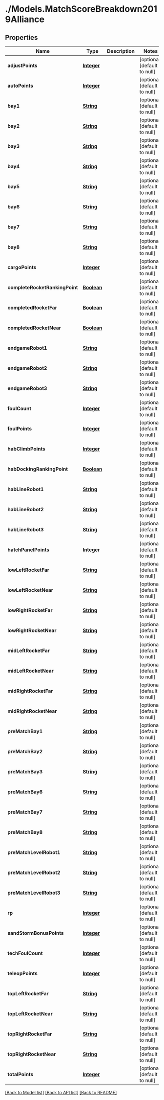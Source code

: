 # ./Models.MatchScoreBreakdown2019Alliance
## Properties

Name | Type | Description | Notes
------------ | ------------- | ------------- | -------------
**adjustPoints** | [**Integer**](integer.md) |  | [optional] [default to null]
**autoPoints** | [**Integer**](integer.md) |  | [optional] [default to null]
**bay1** | [**String**](string.md) |  | [optional] [default to null]
**bay2** | [**String**](string.md) |  | [optional] [default to null]
**bay3** | [**String**](string.md) |  | [optional] [default to null]
**bay4** | [**String**](string.md) |  | [optional] [default to null]
**bay5** | [**String**](string.md) |  | [optional] [default to null]
**bay6** | [**String**](string.md) |  | [optional] [default to null]
**bay7** | [**String**](string.md) |  | [optional] [default to null]
**bay8** | [**String**](string.md) |  | [optional] [default to null]
**cargoPoints** | [**Integer**](integer.md) |  | [optional] [default to null]
**completeRocketRankingPoint** | [**Boolean**](boolean.md) |  | [optional] [default to null]
**completedRocketFar** | [**Boolean**](boolean.md) |  | [optional] [default to null]
**completedRocketNear** | [**Boolean**](boolean.md) |  | [optional] [default to null]
**endgameRobot1** | [**String**](string.md) |  | [optional] [default to null]
**endgameRobot2** | [**String**](string.md) |  | [optional] [default to null]
**endgameRobot3** | [**String**](string.md) |  | [optional] [default to null]
**foulCount** | [**Integer**](integer.md) |  | [optional] [default to null]
**foulPoints** | [**Integer**](integer.md) |  | [optional] [default to null]
**habClimbPoints** | [**Integer**](integer.md) |  | [optional] [default to null]
**habDockingRankingPoint** | [**Boolean**](boolean.md) |  | [optional] [default to null]
**habLineRobot1** | [**String**](string.md) |  | [optional] [default to null]
**habLineRobot2** | [**String**](string.md) |  | [optional] [default to null]
**habLineRobot3** | [**String**](string.md) |  | [optional] [default to null]
**hatchPanelPoints** | [**Integer**](integer.md) |  | [optional] [default to null]
**lowLeftRocketFar** | [**String**](string.md) |  | [optional] [default to null]
**lowLeftRocketNear** | [**String**](string.md) |  | [optional] [default to null]
**lowRightRocketFar** | [**String**](string.md) |  | [optional] [default to null]
**lowRightRocketNear** | [**String**](string.md) |  | [optional] [default to null]
**midLeftRocketFar** | [**String**](string.md) |  | [optional] [default to null]
**midLeftRocketNear** | [**String**](string.md) |  | [optional] [default to null]
**midRightRocketFar** | [**String**](string.md) |  | [optional] [default to null]
**midRightRocketNear** | [**String**](string.md) |  | [optional] [default to null]
**preMatchBay1** | [**String**](string.md) |  | [optional] [default to null]
**preMatchBay2** | [**String**](string.md) |  | [optional] [default to null]
**preMatchBay3** | [**String**](string.md) |  | [optional] [default to null]
**preMatchBay6** | [**String**](string.md) |  | [optional] [default to null]
**preMatchBay7** | [**String**](string.md) |  | [optional] [default to null]
**preMatchBay8** | [**String**](string.md) |  | [optional] [default to null]
**preMatchLevelRobot1** | [**String**](string.md) |  | [optional] [default to null]
**preMatchLevelRobot2** | [**String**](string.md) |  | [optional] [default to null]
**preMatchLevelRobot3** | [**String**](string.md) |  | [optional] [default to null]
**rp** | [**Integer**](integer.md) |  | [optional] [default to null]
**sandStormBonusPoints** | [**Integer**](integer.md) |  | [optional] [default to null]
**techFoulCount** | [**Integer**](integer.md) |  | [optional] [default to null]
**teleopPoints** | [**Integer**](integer.md) |  | [optional] [default to null]
**topLeftRocketFar** | [**String**](string.md) |  | [optional] [default to null]
**topLeftRocketNear** | [**String**](string.md) |  | [optional] [default to null]
**topRightRocketFar** | [**String**](string.md) |  | [optional] [default to null]
**topRightRocketNear** | [**String**](string.md) |  | [optional] [default to null]
**totalPoints** | [**Integer**](integer.md) |  | [optional] [default to null]

[[Back to Model list]](../README.md#documentation-for-models) [[Back to API list]](../README.md#documentation-for-api-endpoints) [[Back to README]](../README.md)

